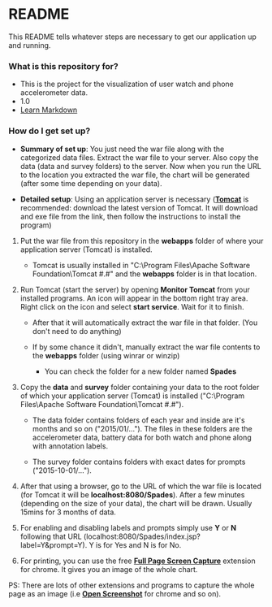 # README #

This README tells whatever steps are necessary to get our application up and running.

### What is this repository for? ###

* This is the project for the visualization of user watch and phone accelerometer data.
* 1.0
* [Learn Markdown](https://bitbucket.org/tutorials/markdowndemo)

### How do I get set up? ###

* **Summary of set up**: You just need the war file along with the categorized data files. Extract the war file to your server. Also copy the data (data and survey folders) to the server. Now when you run the URL to the location you extracted the war file, the chart will be generated (after some time depending on your data).

* **Detailed setup**: Using an application server is necessary ([**Tomcat**](http://tomcat.apache.org/) is recommended: download the latest version of Tomcat. It will download and exe file from the link, then follow the instructions to install the program)

1) Put the war file from this repository in the **webapps** folder of where your application server (Tomcat) is installed.

   * Tomcat is usually installed in "C:\Program Files\Apache Software Foundation\Tomcat #.#" and the **webapps** folder is in that location.

2) Run Tomcat (start the server) by opening **Monitor Tomcat** from your installed programs. An icon will appear in the bottom right tray area. Right click on the icon and select **start service**. Wait for it to finish.

   * After that it will automatically extract the war file in that folder. (You don't need to do anything)

   * If by some chance it didn't, manually extract the war file contents to the **webapps** folder (using winrar or winzip)

      * You can check the folder for a new folder named **Spades**

3) Copy the **data** and **survey** folder containing your data to the root folder of which your application server (Tomcat) is installed ("C:\Program Files\Apache Software Foundation\Tomcat #.#").

      * The data folder contains folders of each year and inside are it's months and so on ("2015/01/..."). The files in these folders are the accelerometer data, battery data for both watch and phone along with annotation labels.

      * The survey folder contains folders with exact dates for prompts ("2015-10-01/...").

4) After that using a browser, go to the URL of which the war file is located (for Tomcat it will be **localhost:8080/Spades**). After a few minutes (depending on the size of your data), the chart will be drawn. Usually 15mins for 3 months of data.

5) For enabling and disabling labels and prompts simply use **Y** or **N** following that URL (localhost:8080/Spades/index.jsp?label=Y&prompt=Y). Y is for Yes and N is for No.

6) For printing, you can use the free **[Full Page Screen Capture](https://chrome.google.com/webstore/detail/full-page-screen-capture/fdpohaocaechififmbbbbbknoalclacl?hl=en-US)** extension for chrome. It gives you an image of the whole chart.

PS: There are lots of other extensions and programs to capture the whole page as an image (i.e **[Open Screenshot](https://chrome.google.com/webstore/detail/open-screenshot/akgpcdalpfphjmfifkmfbpdmgdmeeaeo?hl=en)** for chrome and so on).